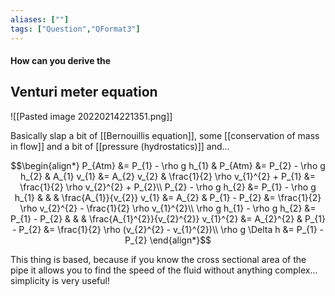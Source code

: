 ```yaml
---
aliases: [""]
tags: ["Question","QFormat3"]
---
```


#### How can you derive the
## Venturi meter equation

![[Pasted image 20220214221351.png]]

Basically slap a bit of [[Bernouillis equation]], some [[conservation of mass in flow]] and a bit of [[pressure (hydrostatics)]] and...

$$\begin{align*}
P_{Atm} &= P_{1} - \rho g h_{1} & P_{Atm} &= P_{2} - \rho g h_{2} & A_{1} v_{1} &= A_{2} v_{2} & \frac{1}{2} \rho v_{1}^{2} + P_{1} &= \frac{1}{2} \rho v_{2}^{2} + P_{2}\\
P_{2} - \rho g h_{2} &= P_{1} - \rho g h_{1} & & & \frac{A_{1}}{v_{2}} v_{1} &= A_{2} &  P_{1} - P_{2} &= \frac{1}{2} \rho v_{2}^{2} - \frac{1}{2} \rho v_{1}^{2}\\
\rho g h_{1} - \rho g h_{2} &= P_{1} - P_{2} & & & \frac{A_{1}^{2}}{v_{2}^{2}} v_{1}^{2} &= A_{2}^{2} &  P_{1} - P_{2} &= \frac{1}{2} \rho (v_{2}^{2} - v_{1}^{2})\\
\rho g \Delta h &= P_{1} - P_{2}
\end{align*}$$

This thing is based, because if you know the cross sectional area of the pipe it allows you to find the speed of the fluid without anything complex... simplicity is very useful!